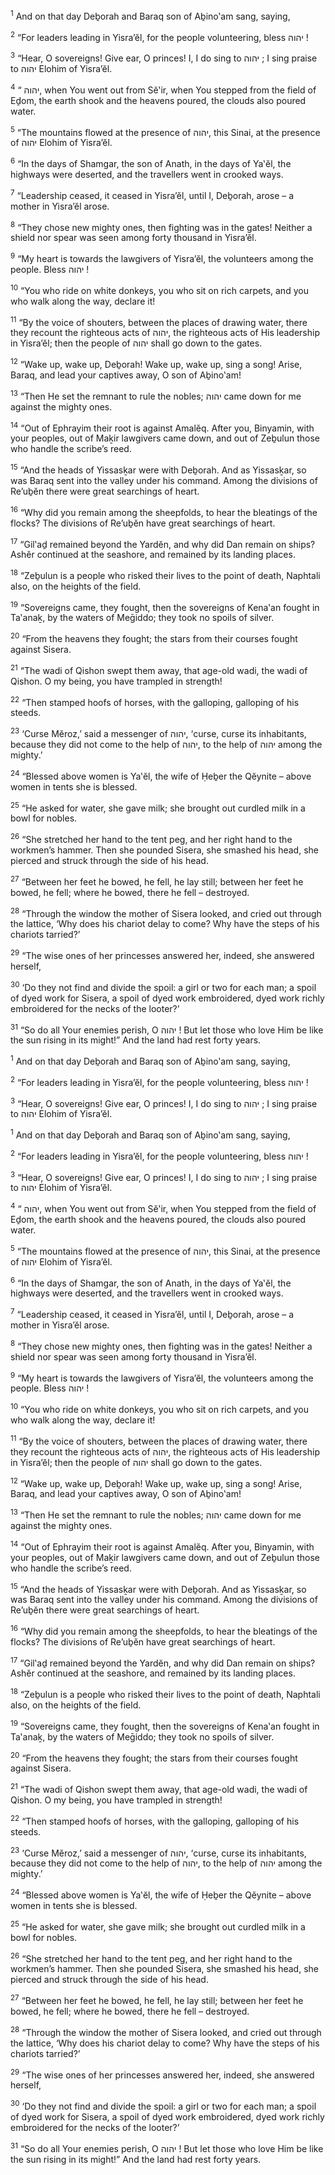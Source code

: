 <sup>1</sup> And on that day Deḇorah and Baraq son of Aḇino‛am sang, saying,

<sup>2</sup> “For leaders leading in Yisra’ĕl, for the people volunteering, bless יהוה !

<sup>3</sup> “Hear, O sovereigns! Give ear, O princes! I, I do sing to יהוה ; I sing praise to יהוה Elohim of Yisra’ĕl.

<sup>4</sup> “ יהוה, when You went out from Sĕ‛ir, when You stepped from the field of Eḏom, the earth shook and the heavens poured, the clouds also poured water.

<sup>5</sup> “The mountains flowed at the presence of יהוה, this Sinai, at the presence of יהוה Elohim of Yisra’ĕl.

<sup>6</sup> “In the days of Shamgar, the son of Anath, in the days of Ya‛ĕl, the highways were deserted, and the travellers went in crooked ways.

<sup>7</sup> “Leadership ceased, it ceased in Yisra’ĕl, until I, Deḇorah, arose – a mother in Yisra’ĕl arose.

<sup>8</sup> “They chose new mighty ones, then fighting was in the gates! Neither a shield nor spear was seen among forty thousand in Yisra’ĕl.

<sup>9</sup> “My heart is towards the lawgivers of Yisra’ĕl, the volunteers among the people. Bless יהוה !

<sup>10</sup> “You who ride on white donkeys, you who sit on rich carpets, and you who walk along the way, declare it!

<sup>11</sup> “By the voice of shouters, between the places of drawing water, there they recount the righteous acts of יהוה, the righteous acts of His leadership in Yisra’ĕl; then the people of יהוה shall go down to the gates.

<sup>12</sup> “Wake up, wake up, Deḇorah! Wake up, wake up, sing a song! Arise, Baraq, and lead your captives away, O son of Aḇino‛am!

<sup>13</sup> “Then He set the remnant to rule the nobles; יהוה came down for me against the mighty ones.

<sup>14</sup> “Out of Ephrayim their root is against Amalĕq. After you, Binyamin, with your peoples, out of Maḵir lawgivers came down, and out of Zeḇulun those who handle the scribe’s reed.

<sup>15</sup> “And the heads of Yissasḵar were with Deḇorah. And as Yissasḵar, so was Baraq sent into the valley under his command. Among the divisions of Re’uḇĕn there were great searchings of heart.

<sup>16</sup> “Why did you remain among the sheepfolds, to hear the bleatings of the flocks? The divisions of Re’uḇĕn have great searchings of heart.

<sup>17</sup> “Gil‛aḏ remained beyond the Yardĕn, and why did Dan remain on ships? Ashĕr continued at the seashore, and remained by its landing places.

<sup>18</sup> “Zeḇulun is a people who risked their lives to the point of death, Naphtali also, on the heights of the field.

<sup>19</sup> “Sovereigns came, they fought, then the sovereigns of Kena‛an fought in Ta‛anaḵ, by the waters of Meḡiddo; they took no spoils of silver.

<sup>20</sup> “From the heavens they fought; the stars from their courses fought against Sisera.

<sup>21</sup> “The wadi of Qishon swept them away, that age-old wadi, the wadi of Qishon. O my being, you have trampled in strength!

<sup>22</sup> “Then stamped hoofs of horses, with the galloping, galloping of his steeds.

<sup>23</sup> ‘Curse Mĕroz,’ said a messenger of יהוה, ‘curse, curse its inhabitants, because they did not come to the help of יהוה, to the help of יהוה among the mighty.’

<sup>24</sup> “Blessed above women is Ya‛ĕl, the wife of Ḥeḇer the Qĕynite – above women in tents she is blessed.

<sup>25</sup> “He asked for water, she gave milk; she brought out curdled milk in a bowl for nobles.

<sup>26</sup> “She stretched her hand to the tent peg, and her right hand to the workmen’s hammer. Then she pounded Sisera, she smashed his head, she pierced and struck through the side of his head.

<sup>27</sup> “Between her feet he bowed, he fell, he lay still; between her feet he bowed, he fell; where he bowed, there he fell – destroyed.

<sup>28</sup> “Through the window the mother of Sisera looked, and cried out through the lattice, ‘Why does his chariot delay to come? Why have the steps of his chariots tarried?’

<sup>29</sup> “The wise ones of her princesses answered her, indeed, she answered herself,

<sup>30</sup> ‘Do they not find and divide the spoil: a girl or two for each man; a spoil of dyed work for Sisera, a spoil of dyed work embroidered, dyed work richly embroidered for the necks of the looter?’

<sup>31</sup> “So do all Your enemies perish, O יהוה ! But let those who love Him be like the sun rising in its might!” And the land had rest forty years.

<sup>1</sup> And on that day Deḇorah and Baraq son of Aḇino‛am sang, saying,

<sup>2</sup> “For leaders leading in Yisra’ĕl, for the people volunteering, bless יהוה !

<sup>3</sup> “Hear, O sovereigns! Give ear, O princes! I, I do sing to יהוה ; I sing praise to יהוה Elohim of Yisra’ĕl.

<sup>1</sup> And on that day Deḇorah and Baraq son of Aḇino‛am sang, saying,

<sup>2</sup> “For leaders leading in Yisra’ĕl, for the people volunteering, bless יהוה !

<sup>3</sup> “Hear, O sovereigns! Give ear, O princes! I, I do sing to יהוה ; I sing praise to יהוה Elohim of Yisra’ĕl.

<sup>4</sup> “ יהוה, when You went out from Sĕ‛ir, when You stepped from the field of Eḏom, the earth shook and the heavens poured, the clouds also poured water.

<sup>5</sup> “The mountains flowed at the presence of יהוה, this Sinai, at the presence of יהוה Elohim of Yisra’ĕl.

<sup>6</sup> “In the days of Shamgar, the son of Anath, in the days of Ya‛ĕl, the highways were deserted, and the travellers went in crooked ways.

<sup>7</sup> “Leadership ceased, it ceased in Yisra’ĕl, until I, Deḇorah, arose – a mother in Yisra’ĕl arose.

<sup>8</sup> “They chose new mighty ones, then fighting was in the gates! Neither a shield nor spear was seen among forty thousand in Yisra’ĕl.

<sup>9</sup> “My heart is towards the lawgivers of Yisra’ĕl, the volunteers among the people. Bless יהוה !

<sup>10</sup> “You who ride on white donkeys, you who sit on rich carpets, and you who walk along the way, declare it!

<sup>11</sup> “By the voice of shouters, between the places of drawing water, there they recount the righteous acts of יהוה, the righteous acts of His leadership in Yisra’ĕl; then the people of יהוה shall go down to the gates.

<sup>12</sup> “Wake up, wake up, Deḇorah! Wake up, wake up, sing a song! Arise, Baraq, and lead your captives away, O son of Aḇino‛am!

<sup>13</sup> “Then He set the remnant to rule the nobles; יהוה came down for me against the mighty ones.

<sup>14</sup> “Out of Ephrayim their root is against Amalĕq. After you, Binyamin, with your peoples, out of Maḵir lawgivers came down, and out of Zeḇulun those who handle the scribe’s reed.

<sup>15</sup> “And the heads of Yissasḵar were with Deḇorah. And as Yissasḵar, so was Baraq sent into the valley under his command. Among the divisions of Re’uḇĕn there were great searchings of heart.

<sup>16</sup> “Why did you remain among the sheepfolds, to hear the bleatings of the flocks? The divisions of Re’uḇĕn have great searchings of heart.

<sup>17</sup> “Gil‛aḏ remained beyond the Yardĕn, and why did Dan remain on ships? Ashĕr continued at the seashore, and remained by its landing places.

<sup>18</sup> “Zeḇulun is a people who risked their lives to the point of death, Naphtali also, on the heights of the field.

<sup>19</sup> “Sovereigns came, they fought, then the sovereigns of Kena‛an fought in Ta‛anaḵ, by the waters of Meḡiddo; they took no spoils of silver.

<sup>20</sup> “From the heavens they fought; the stars from their courses fought against Sisera.

<sup>21</sup> “The wadi of Qishon swept them away, that age-old wadi, the wadi of Qishon. O my being, you have trampled in strength!

<sup>22</sup> “Then stamped hoofs of horses, with the galloping, galloping of his steeds.

<sup>23</sup> ‘Curse Mĕroz,’ said a messenger of יהוה, ‘curse, curse its inhabitants, because they did not come to the help of יהוה, to the help of יהוה among the mighty.’

<sup>24</sup> “Blessed above women is Ya‛ĕl, the wife of Ḥeḇer the Qĕynite – above women in tents she is blessed.

<sup>25</sup> “He asked for water, she gave milk; she brought out curdled milk in a bowl for nobles.

<sup>26</sup> “She stretched her hand to the tent peg, and her right hand to the workmen’s hammer. Then she pounded Sisera, she smashed his head, she pierced and struck through the side of his head.

<sup>27</sup> “Between her feet he bowed, he fell, he lay still; between her feet he bowed, he fell; where he bowed, there he fell – destroyed.

<sup>28</sup> “Through the window the mother of Sisera looked, and cried out through the lattice, ‘Why does his chariot delay to come? Why have the steps of his chariots tarried?’

<sup>29</sup> “The wise ones of her princesses answered her, indeed, she answered herself,

<sup>30</sup> ‘Do they not find and divide the spoil: a girl or two for each man; a spoil of dyed work for Sisera, a spoil of dyed work embroidered, dyed work richly embroidered for the necks of the looter?’

<sup>31</sup> “So do all Your enemies perish, O יהוה ! But let those who love Him be like the sun rising in its might!” And the land had rest forty years.

